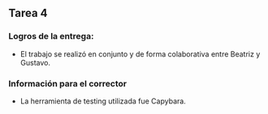 ## Tarea 4

### Logros de la entrega:
* El trabajo se realizó en conjunto y de forma colaborativa entre Beatriz y Gustavo.

### Información para el corrector
* La herramienta de testing utilizada fue Capybara.

